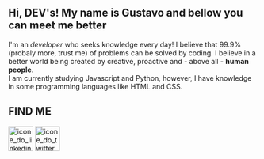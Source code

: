 ## Hi, DEV's! My name is Gustavo and bellow you can meet me better

I'm an *developer* who seeks knowledge every day! I believe that 99.9% (probaly more, trust me) of problems can be solved by coding. I believe in a better world being created by creative, proactive and - above all - **human people**.<br/>
I am currently studying Javascript and Python, however, I have knowledge in some programming languages like HTML and CSS.

## FIND ME
<p>
  <a href="https://www.linkedin.com/in/gustavoalexandre1/"><img src="https://cdn-icons-png.flaticon.com/512/3536/3536505.png" width="50" alt="icone_do_linkedin"></a>
  <a href="https://twitter.com/gustavoalexxs"><img src="https://cdn-icons-png.flaticon.com/512/3256/3256013.png" width="50" alt="icone_do_twitter"></a>
</p>

